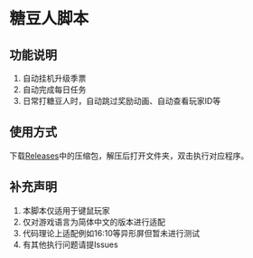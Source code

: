 # 糖豆人脚本
## 功能说明
1. 自动挂机升级季票
2. 自动完成每日任务
3. 日常打糖豆人时，自动跳过奖励动画、自动查看玩家ID等
## 使用方式
下载[Releases](https://github.com/hzwei2017/FallGuys-FamePass/releases)中的压缩包，解压后打开文件夹，双击执行对应程序。
## 补充声明
1. 本脚本仅适用于键鼠玩家
2. 仅对游戏语言为简体中文的版本进行适配
3. 代码理论上适配例如16:10等异形屏但暂未进行测试
4. 有其他执行问题请提Issues
